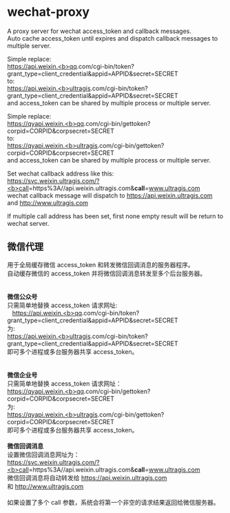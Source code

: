 # wechat-proxy  
A proxy server for wechat access_token and callback messages.  
Auto cache access_token until expires and dispatch callback messages to multiple server.  
  
Simple replace:  
    https://api.weixin.<b>qq</b>.com/cgi-bin/token?grant_type=client_credential&appid=APPID&secret=SECRET  
to:  
    https://api.weixin.<b>ultragis</b>.com/cgi-bin/token?grant_type=client_credential&appid=APPID&secret=SECRET  
and access_token can be shared by multiple process or multiple server.  
  
Simple replace:  
    https://qyapi.weixin.<b>qq</b>.com/cgi-bin/gettoken?corpid=CORPID&corpsecret=SECRET  
to:  
    https://qyapi.weixin.<b>ultragis</b>.com/cgi-bin/gettoken?corpid=CORPID&corpsecret=SECRET  
and access_token can be shared by multiple process or multiple server.  
  
Set wechat callback address like this:  
    https://svc.weixin.ultragis.com/?<b>call</b>=https%3A//api.weixin.ultragis.com&<b>call</b>=www.ultragis.com  
wechat callback message will dispatch to https://api.weixin.ultragis.com and http://www.ultragis.com  
  
If multiple call address has been set, first none empty result will be return to wechat server.



## 微信代理  
用于全局缓存微信 access_token 和转发微信回调消息的服务器程序。  
自动缓存微信的 access_token 并将微信回调消息转发至多个后台服务器。  
<br/>  
**微信公众号**  
只需简单地替换 access_token 请求网址:  <br/>
    https://api.weixin.<b>qq</b>.com/cgi-bin/token?grant_type=client_credential&appid=APPID&secret=SECRET  <br/>
为:  <br/>
    https://api.weixin.<b>ultragis</b>.com/cgi-bin/token?grant_type=client_credential&appid=APPID&secret=SECRET  <br/>
即可多个进程或多台服务器共享 access_token。<br/>  
  <br/>
**微信企业号**  <br/>
只需简单地替换 access_token 请求网址：  <br/>
    https://qyapi.weixin.<b>qq</b>.com/cgi-bin/gettoken?corpid=CORPID&corpsecret=SECRET   <br/>
为:   <br/>
    https://qyapi.weixin.<b>ultragis</b>.com/cgi-bin/gettoken?corpid=CORPID&corpsecret=SECRET   <br/>
即可多个进程或多台服务器共享 access_token。  <br/>
  <br/>
**微信回调消息**  <br/>
设置微信回调消息网址为：  <br/>
    https://svc.weixin.ultragis.com/?<b>call</b>=https%3A//api.weixin.ultragis.com&<b>call</b>=www.ultragis.com   <br/>
微信回调消息将自动转发给 https://api.weixin.ultragis.com 和 http://www.ultragis.com  <br/>
  <br/>
如果设置了多个 call 参数，系统会将第一个非空的请求结果返回给微信服务器。  <br/>
